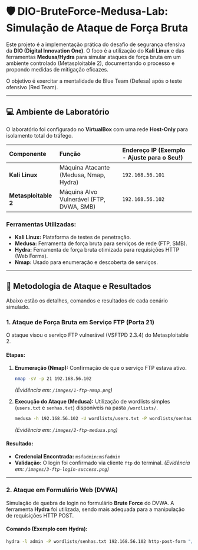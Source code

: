 # 🛡️ DIO-BruteForce-Medusa-Lab: Simulação de Ataque de Força Bruta

Este projeto é a implementação prática do desafio de segurança ofensiva da **DIO (Digital Innovation One)**. O foco é a utilização do **Kali Linux** e das ferramentas **Medusa/Hydra** para simular ataques de força bruta em um ambiente controlado (Metasploitable 2), documentando o processo e propondo medidas de mitigação eficazes.

O objetivo é exercitar a mentalidade de Blue Team (Defesa) após o teste ofensivo (Red Team).

---

## 💻 Ambiente de Laboratório

O laboratório foi configurado no **VirtualBox** com uma rede **Host-Only** para isolamento total do tráfego.

| Componente | Função | Endereço IP (Exemplo - **Ajuste para o Seu**!) |
| :--- | :--- | :--- |
| **Kali Linux** | Máquina Atacante (Medusa, Nmap, Hydra) | `192.168.56.101` |
| **Metasploitable 2** | Máquina Alvo Vulnerável (FTP, DVWA, SMB) | `192.168.56.102` |

### **Ferramentas Utilizadas:**

* **Kali Linux:** Plataforma de testes de penetração.
* **Medusa:** Ferramenta de força bruta para serviços de rede (FTP, SMB).
* **Hydra:** Ferramenta de força bruta otimizada para requisições HTTP (Web Forms).
* **Nmap:** Usado para enumeração e descoberta de serviços.

---

## 🔬 Metodologia de Ataque e Resultados

Abaixo estão os detalhes, comandos e resultados de cada cenário simulado.

### 1. Ataque de Força Bruta em Serviço FTP (Porta 21)

O ataque visou o serviço FTP vulnerável (VSFTPD 2.3.4) do Metasploitable 2.

#### **Etapas:**

1.  **Enumeração (Nmap):** Confirmação de que o serviço FTP estava ativo.
    ```bash
    nmap -sV -p 21 192.168.56.102
    ```
    *(Evidência em: `/images/1-ftp-nmap.png`)*
2.  **Execução do Ataque (Medusa):** Utilização de wordlists simples (`users.txt` e `senhas.txt`) disponíveis na pasta `/wordlists/`.

    ```bash
    medusa -h 192.168.56.102 -U wordlists/users.txt -P wordlists/senhas.txt -M ftp
    ```
    *(Evidência em: `/images/2-ftp-medusa.png`)*

#### **Resultado:**

* **Credencial Encontrada:** `msfadmin:msfadmin`
* **Validação:** O login foi confirmado via cliente `ftp` do terminal.
    *(Evidência em: `/images/3-ftp-login-success.png`)*

---

### 2. Ataque em Formulário Web (DVWA)

Simulação de quebra de login no formulário **Brute Force** do DVWA. A ferramenta **Hydra** foi utilizada, sendo mais adequada para a manipulação de requisições HTTP POST.

#### **Comando (Exemplo com Hydra):**

```bash
hydra -l admin -P wordlists/senhas.txt 192.168.56.102 http-post-form "/dvwa/vulnerabilities/brute/?username=^USER^&password=^PASS^&Login=Login:H=Location: /dvwa/vulnerabilities/brute/" -V -f
